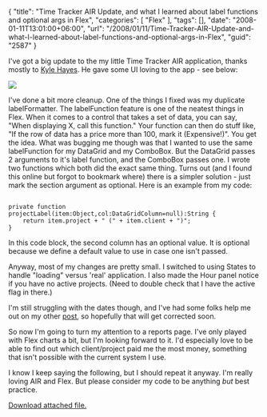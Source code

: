 {
	"title": "Time Tracker AIR Update, and what I learned about label functions and optional args in Flex",
	"categories": [
		"Flex"
	],
	"tags": [],
	"date": "2008-01-11T13:01:00+06:00",
	"url": "/2008/01/11/Time-Tracker-AIR-Update-and-what-I-learned-about-label-functions-and-optional-args-in-Flex",
	"guid": "2587"
}

I've got a big update to the my little Time Tracker AIR application, thanks mostly to <a href="http://www.kylehayes.info/blog/">Kyle Hayes</a>. He gave some UI loving to the app - see below:

<img src="http://www.raymondcamden.com/images/Picture 41.png">

I've done a bit more cleanup. One of the things I fixed was my duplicate labelFormatter. The labelFunction feature is one of the neatest things in Flex. When it comes to a control that takes a set of data, you can say, "When displaying X, call this function." Your function can then do stuff like, "If the row of data has a price more than 100, mark it (Expensive!)". You get the idea. What was bugging me though was that I wanted to use the same labelFunction for my DataGrid and my ComboBox. But the DataGrid passes 2 arguments to it's label function, and the ComboBox passes one. I wrote two functions which both did the exact same thing. Turns out (and I found this online but forgot to bookmark where) there is a simpler solution - just mark the section argument as optional. Here is an example from my code:

<code>
private function projectLabel(item:Object,col:DataGridColumn=null):String {
	return item.project + " (" + item.client + ")";
}
</code>

In this code block, the second column has an optional value. It is optional because we define a default value to use in case one isn't passed. 

Anyway, most of my changes are pretty small. I switched to using States to handle "loading" versus 'real' application. I also made the Hour panel notice if you have no active projects. (Need to double check that I have the active flag in there.)

I'm still struggling with the dates though, and I've had some folks help me out on my other <a href="http://www.coldfusionjedi.com/index.cfm/2008/1/10/Two-SQLite-tool-recommendations">post</a>, so hopefully that will get corrected soon.

So now I'm going to turn my attention to a reports page. I've only played with Flex charts a bit, but I'm looking forward to it. I'd especially love to be able to find out which client/project paid me the most money, something that isn't possible with the current system I use.

I know I keep saying the following, but I should repeat it anyway. I'm really loving AIR and Flex. But please consider my code to be anything <i>but</i> best practice.<p><a href='enclosures/D%3A%5Chosts%5Cwww%2Ecoldfusionjedi%2Ecom%5Cenclosures%2FArchive17%2Ezip'>Download attached file.</a></p>
